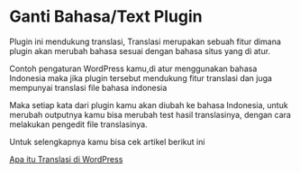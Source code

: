 # Ganti Bahasa/Text Plugin

Plugin ini mendukung translasi, Translasi merupakan sebuah fitur dimana plugin akan merubah bahasa sesuai dengan bahasa
situs yang di atur. 

Contoh pengaturan WordPress kamu,di atur menggunakan bahasa Indonesia
maka jika plugin tersebut mendukung fitur translasi dan juga mempunyai translasi file bahasa indonesia

Maka setiap kata dari plugin kamu akan diubah ke bahasa Indonesia, untuk merubah outputnya kamu bisa merubah
test hasil translasinya, dengan cara melakukan pengedit file translasinya.

Untuk selengkapnya kamu bisa cek artikel berikut ini

[Apa itu Translasi di WordPress ](https://lokuswp.id/blog)